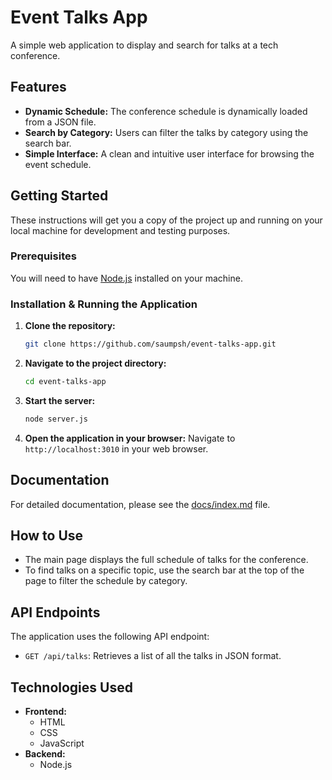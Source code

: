 # Event Talks App

A simple web application to display and search for talks at a tech conference.

## Features

*   **Dynamic Schedule:** The conference schedule is dynamically loaded from a JSON file.
*   **Search by Category:** Users can filter the talks by category using the search bar.
*   **Simple Interface:** A clean and intuitive user interface for browsing the event schedule.

## Getting Started

These instructions will get you a copy of the project up and running on your local machine for development and testing purposes.

### Prerequisites

You will need to have [Node.js](https://nodejs.org/) installed on your machine.

### Installation & Running the Application

1.  **Clone the repository:**
    ```bash
    git clone https://github.com/saumpsh/event-talks-app.git
    ```

2.  **Navigate to the project directory:**
    ```bash
    cd event-talks-app
    ```

3.  **Start the server:**
    ```bash
    node server.js
    ```

4.  **Open the application in your browser:**
    Navigate to `http://localhost:3010` in your web browser.

## Documentation

For detailed documentation, please see the [docs/index.md](./docs/index.md) file.

## How to Use

*   The main page displays the full schedule of talks for the conference.
*   To find talks on a specific topic, use the search bar at the top of the page to filter the schedule by category.

## API Endpoints

The application uses the following API endpoint:

*   `GET /api/talks`: Retrieves a list of all the talks in JSON format.

## Technologies Used

*   **Frontend:**
    *   HTML
    *   CSS
    *   JavaScript
*   **Backend:**
    *   Node.js
